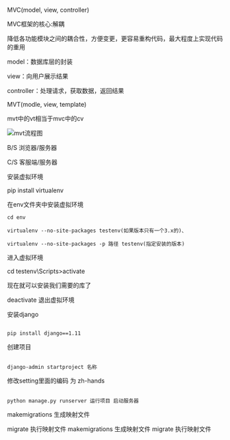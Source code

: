 MVC(model, view, controller)

MVC框架的核心:解耦

降低各功能模块之间的耦合性，方便变更，更容易重构代码，最大程度上实现代码的重用

model：数据库层的封装

view：向用户展示结果

controller：处理请求，获取数据，返回结果

MVT(modle, view, template)

mvt中的vt相当于mvc中的cv

![mvt流程图](C:\Users\Administrator\Desktop\Python\上课截图\django\mvt流程图.png)

B/S 浏览器/服务器

C/S 客服端/服务器

安装虚拟环境

pip install virtualenv

在env文件夹中安装虚拟环境

```
cd env

virtualenv --no-site-packages testenv(如果版本只有一个3.x的)、

virtualenv --no-site-packages -p 路径 testenv(指定安装的版本)

```
进入虚拟环境

cd testenv\Scripts>activate

现在就可以安装我们需要的库了

deactivate 退出虚拟环境

安装django

```

pip install django==1.11

```

创建项目

```

django-admin startproject 名称

```

修改setting里面的编码  为 zh-hands

```

python manage.py runserver 运行项目 启动服务器

```

makemigrations 生成映射文件

migrate 执行映射文件
makemigrations 生成映射文件
migrate 执行映射文件
